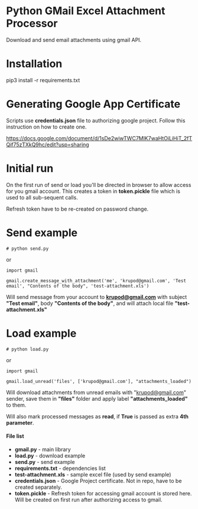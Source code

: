 # Python GMail Excel Attachment Processor

Download and send email attachments using gmail API.

# Installation

  pip3 install -r requirements.txt

# Generating Google App Certificate
Scripts use **credentials.json** file to authorizing google project.
Follow this instruction on how to create one.

https://docs.google.com/document/d/1sDe2wiwTWC7MlK7waHtOiLiHiT_2fTQif75zTXkQ9hc/edit?usp=sharing

# Initial run
On the first run of send or load you'll be directed in browser to allow access for you gmail account. 
This creates a token in **token.pickle** file which is used to all sub-sequent calls.
    
Refresh token have to be re-created on password change.
    
# Send example
    
    # python send.py

or 
    
    import gmail
    
    gmail.create_message_with_attachment('me', 'krupod@gmail.com', 'Test email', "Contents of the body", 'test-attachment.xls')

Will send message from your account to **krupod@gmail.com** with subject **"Test email"**, body **"Contents of the body"**, and will attach local file **"test-attachment.xls"**

# Load example
    
    # python load.py

or 
    
    import gmail
    
    gmail.load_unread('files', ['krupod@gmail.com'], "attachments_loaded")

Will download attachments from unread emails with "krupod@gmail.com" sender, save them in **"files"** folder and apply label **"attachments_loaded"** to them.

Will also mark processed messages as **read**, if **True** is passed as extra **4th parameter**.

#### File list

  - **gmail.py** - main library
  - **load.py** - download example
  - **send.py** - send example
  - **requirements.txt** - dependencies list
  - **test-attachment.xls** - sample excel file (used by send example)
  - **credentials.json** - Google Project certificate. Not in repo, have to be created separately.
  - **token.pickle** - Refresh token for accessing gmail account is stored here. Will be created on first run after authorizing access to gmail.



